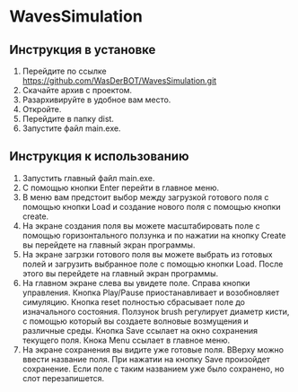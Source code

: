 # WavesSimulation


## Инструкция в установке
1. Перейдите по ссылке https://github.com/WasDerBOT/WavesSimulation.git
2. Скачайте архив с проектом.
3. Разархивируйте в удобное вам место.
4. Откройте.
5. Перейдите в папку dist.
6. Запустите файл main.exe.

## Инструкция к использованию
1.  Запустить главный файл main.exe.
2. С помощью кнопки Enter перейти в главное меню.
3. В меню вам предстоит выбор между загрузкой готового поля с помощью кнопки Load и создание нового поля с помощью кнопки create.
4. На экране создания поля вы можете масштабировать поле с помощью горизонтального ползунка и по нажатии на кнопку Create вы перейдете на главный экран программы.
5. На экране загрзки готового поля вы можете выбрать из готовых полей и загрузить выбранное поле  с помощью кнопки Load. После этого вы перейдете на главный экран программы.
6. На главном экране слева вы увидете поле. Справа кнопки управления. Кнопка Play/Pause приостанавливает и возобновляет симуляцию. Кнопка reset полностью сбрасывает поле до изначального состояния. Ползунок brush регулирует диаметр кисти, с помощью который вы создаете волновые возмущения и различные среды.  Кнопка Save ссылает на окно сохранения текущего поля. Кнока Menu ссылает в главное меню.
7. На экране сохранения вы видите уже готовые поля. ВВерху можно ввести название поля. При нажатии на кнопку Save произойдет сохранение. Если поле с таким названием уже было сохранено, но слот перезапишется.

